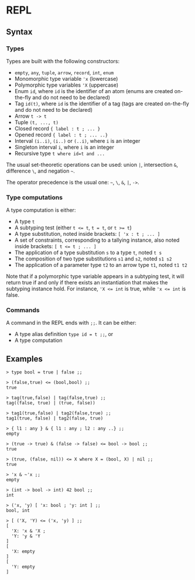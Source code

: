 # REPL

## Syntax

### Types

Types are built with the following constructors:
- `empty`, `any`, `tuple`, `arrow`, `record`, `int`, `enum`
- Monomorphic type variable `'x` (lowercase)
- Polymorphic type variables `'X` (uppercase)
- Enum `id`, where `id` is the identifier of an atom (enums are created on-the-fly and do not need to be declared)
- Tag `id(t)`, where `id` is the identifier of a tag (tags are created on-the-fly and do not need to be declared)
- Arrow `t -> t`
- Tuple `(t, ..., t)`
- Closed record `{ label : t ; ... }`
- Opened record `{ label : t ; ... ..}`
- Interval `(i..i)`, `(i..)` or `(..i)`, where `i` is an integer
- Singleton interval `i`, where `i` is an integer
- Recursive type `t where id=t and ...`

The usual set-theoretic operations can be used:
union `|`, intersection `&`, difference `\`, and negation `~`.

The operator precedence is the usual one: `~`, `\`, `&`, `|`, `->`.

### Type computations

A type computation is either:
- A type `t`
- A subtyping test (either `t <= t`, `t = t`, or `t >= t`)
- A type substitution, noted inside brackets: `[ 'x : t ; ... ]`
- A set of constraints, corresponding to a tallying instance, also noted inside brackets: `[ t <= t ; ... ]`
- The application of a type substitution `s` to a type `t`, noted `t s`
- The composition of two type substitutions `s1` and `s2`, noted `s1 s2`
- The application of a parameter type `t2` to an arrow type `t1`, noted `t1 t2`

Note that if a polymorphic type variable appears in a subtyping test, it will return true if and only if there exists an instantiation that makes the subtyping instance hold. For instance, `'X <= int` is true, while `'x <= int` is false.

### Commands

A command in the REPL ends with `;;`. It can be either:
- A type alias definition `type id = t ;;`, or
- A type computation

## Examples

```
> type bool = true | false ;;

> (false,true) <= (bool,bool) ;;
true

> tag(true,false) | tag(false,true) ;;
tag((false, true) | (true, false))

> tag1(true,false) | tag2(false,true) ;;
tag1(true, false) | tag2(false, true)

> { l1 : any } & { l1 : any ; l2 : any ..} ;;
empty

> (true -> true) & (false -> false) <= bool -> bool ;;
true

> (true, (false, nil)) <= X where X = (bool, X) | nil ;;
true

> 'x & ~'x ;;
empty

> (int -> bool -> int) 42 bool ;;
int

> ('x, 'y) [ 'x: bool ; 'y: int ] ;;
bool, int

> [ ('X, 'Y) <= ('x, 'y) ] ;;
[
  'X: 'x & 'X ;
  'Y: 'y & 'Y
]
[
  'X: empty
]
[
  'Y: empty
]
```
